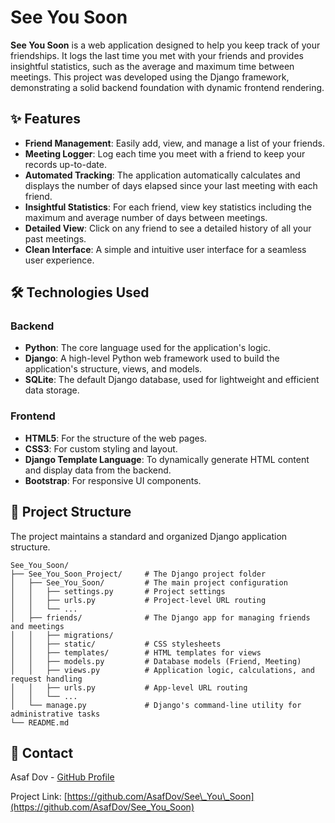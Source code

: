 # See You Soon

[](https://www.python.org/downloads/)
[](https://www.djangoproject.com/)
[](https://www.sqlite.org/)

**See You Soon** is a web application designed to help you keep track of your friendships. It logs the last time you met with your friends and provides insightful statistics, such as the average and maximum time between meetings. This project was developed using the Django framework, demonstrating a solid backend foundation with dynamic frontend rendering.

## ✨ Features

  * **Friend Management**: Easily add, view, and manage a list of your friends.
  * **Meeting Logger**: Log each time you meet with a friend to keep your records up-to-date.
  * **Automated Tracking**: The application automatically calculates and displays the number of days elapsed since your last meeting with each friend.
  * **Insightful Statistics**: For each friend, view key statistics including the maximum and average number of days between meetings.
  * **Detailed View**: Click on any friend to see a detailed history of all your past meetings.
  * **Clean Interface**: A simple and intuitive user interface for a seamless user experience.

## 🛠️ Technologies Used

### Backend

  * **Python**: The core language used for the application's logic.
  * **Django**: A high-level Python web framework used to build the application's structure, views, and models.
  * **SQLite**: The default Django database, used for lightweight and efficient data storage.

### Frontend

  * **HTML5**: For the structure of the web pages.
  * **CSS3**: For custom styling and layout.
  * **Django Template Language**: To dynamically generate HTML content and display data from the backend.
  * **Bootstrap**: For responsive UI components.

## 📂 Project Structure

The project maintains a standard and organized Django application structure.

```
See_You_Soon/
├── See_You_Soon_Project/     # The Django project folder
│   ├── See_You_Soon/         # The main project configuration
│   │   ├── settings.py       # Project settings
│   │   ├── urls.py           # Project-level URL routing
│   │   └── ...
│   ├── friends/              # The Django app for managing friends and meetings
│   │   ├── migrations/
│   │   ├── static/           # CSS stylesheets
│   │   ├── templates/        # HTML templates for views
│   │   ├── models.py         # Database models (Friend, Meeting)
│   │   ├── views.py          # Application logic, calculations, and request handling
│   │   ├── urls.py           # App-level URL routing
│   │   └── ...
│   └── manage.py             # Django's command-line utility for administrative tasks
└── README.md
```

## 👤 Contact

Asaf Dov - [GitHub Profile](https://www.google.com/search?q=https://github.com/AsafDov)

Project Link: [https://github.com/AsafDov/See\_You\_Soon](https://github.com/AsafDov/See_You_Soon)


